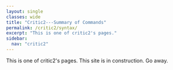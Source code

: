 ```yaml
---
layout: single
classes: wide
title: "Critic2---Summary of Commands"
permalink: /critic2/syntax/
excerpt: "This is one of critic2's pages."
sidebar:
  nav: "critic2"
---
```


This is one of critic2's pages. This site is in construction. Go away.
